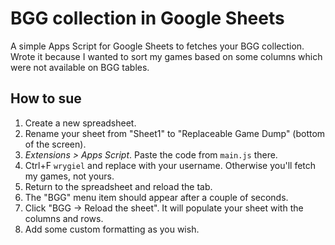 # BGG collection in Google Sheets

A simple Apps Script for Google Sheets to fetches your BGG collection. Wrote it because I wanted to sort my games based on some columns which were not available on BGG tables.

## How to sue

1. Create a new spreadsheet.
2. Rename your sheet from "Sheet1" to "Replaceable Game Dump" (bottom of the screen).
3. _Extensions > Apps Script_. Paste the code from `main.js` there.
4. Ctrl+F `wrygiel` and replace with your username. Otherwise you'll fetch my games, not yours.
5. Return to the spreadsheet and reload the tab.
6. The "BGG" menu item should appear after a couple of seconds.
7. Click "BGG -> Reload the sheet". It will populate your sheet with the columns and rows.
8. Add some custom formatting as you wish.
